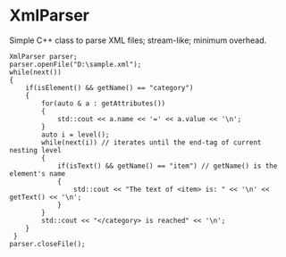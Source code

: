 # XmlParser
Simple C++ class to parse XML files; stream-like; minimum overhead.

    XmlParser parser;
    parser.openFile("D:\sample.xml");
    while(next())
    {
        if(isElement() && getName() == "category")
        {
            for(auto & a : getAttributes())
            { 
                std::cout << a.name << '=' << a.value << '\n';
            }
            auto i = level();
            while(next(i)) // iterates until the end-tag of current nesting level
            {
                if(isText() && getName() == "item") // getName() is the element's name
                {
                    std::cout << "The text of <item> is: " << '\n' << getText() << '\n';
                }
            }
            std::cout << "</category> is reached" << '\n';
        }
     }
    parser.closeFile(); 
